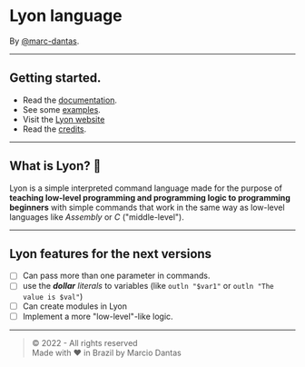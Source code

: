 # Lyon language
By [@marc-dantas](https://github.com/marc-dantas).

<hr>

## Getting started.

- Read the [documentation](./markdown_docs/index.md).
- See some [examples](./markdown_docs/examples.md).
- Visit the [Lyon website](https://marc-dantas.github.io/lyon)
- Read the [credits](./CREDITS.md).

<hr>

## What is Lyon? 🤔
Lyon is a simple interpreted command language made for the purpose of **teaching low-level programming and programming logic to programming beginners** with simple commands that work in the same way as low-level languages like *Assembly* or *C* ("middle-level").

<hr>

## Lyon features for the next versions
- [ ] Can pass more than one parameter in commands.
- [ ] use the _**dollar** literals_ to variables (like `outln "$var1"` or `outln "The value is $val"`)
- [ ] Can create modules in Lyon
- [ ] Implement a more "low-level"-like logic.

<hr>

> © 2022 - All rights reserved<br>
> Made with ❤️ in Brazil by Marcio Dantas